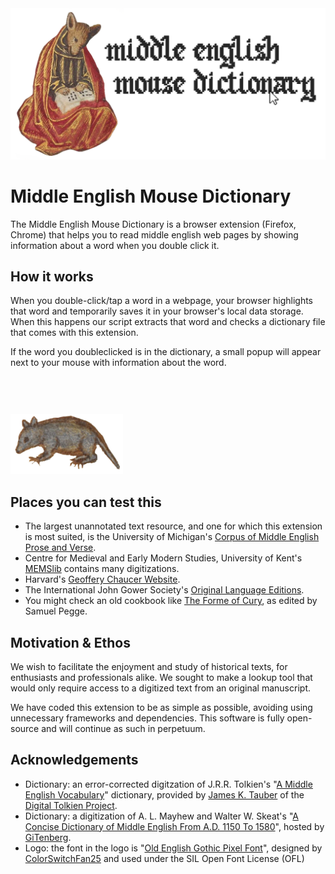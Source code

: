 <img src="./img/header.png" style="width: auto" alt="Middle English Mouse Dictionary Logo">
  
# Middle English Mouse Dictionary  

The Middle English Mouse Dictionary is a browser extension (Firefox, Chrome) that helps you to read middle english web pages by showing information about a word when you double click it.

## How it works  
When you double-click/tap a word in a webpage, your browser highlights that word and temporarily saves it in your browser's local data storage. When this happens our script extracts that word and checks a dictionary file that comes with this extension.  
  
If the word you doubleclicked is in the dictionary, a small popup will appear next to your mouse with information about the word.  

<img src="./img/mouse.png" style="width: 180px; padding-top:60px" alt="Mousey Friend">


## Places you can test this

- The largest unannotated text resource, and one for which this extension is most suited, is the University of Michigan's [Corpus of Middle English Prose and Verse](https://quod.lib.umich.edu/c/cme/).
- Centre for Medieval and Early Modern Studies, University of Kent's [MEMSlib](https://www.memslib.co.uk/middle-english-texts) contains many digitizations.
- Harvard's [Geoffery Chaucer Website](https://chaucer.fas.harvard.edu/pages/john-gower-1325-1403).
- The International John Gower Society's [Original Language Editions](https://johngower.org/online-editions/).
- You might check an old cookbook like [The Forme of Cury](https://www.gutenberg.org/cache/epub/8102/pg8102.txt), as edited by Samuel Pegge.


## Motivation & Ethos
We wish to facilitate the enjoyment and study of historical texts, for enthusiasts and professionals alike. We sought to make a lookup tool that would only require access to a digitized text from an original manuscript.  
   
We have coded this extension to be as simple as possible, avoiding using unnecessary frameworks and dependencies. This software is fully open-source and will continue as such in perpetuum. 

  
## Acknowledgements
- Dictionary: an error-corrected digitzation of J.R.R. Tolkien's "[A Middle English Vocabulary](https://github.com/digitaltolkien/a-middle-english-vocabulary)" dictionary, provided by [James K. Tauber](https://github.com/jtauber) of the [Digital Tolkien Project](https://digitaltolkien.com). 
- Dictionary: a digitization of A. L. Mayhew and Walter W. Skeat's "[A Concise Dictionary of Middle English
       From A.D. 1150 To 1580](https://github.com/GITenberg/A-Concise-Dictionary-of-Middle-EnglishFrom-A.D.-1150-to-1580_10625/tree/master)", hosted by [GiTenberg](https://www.gitenberg.org).
- Logo: the font in the logo is "[Old English Gothic Pixel Font](https://www.fontspace.com/old-english-gothic-pixel-font-f83405)", designed by [ColorSwitchFan25](https://www.fontspace.com/colorswitchfan25) and used under the SIL Open Font License (OFL)

